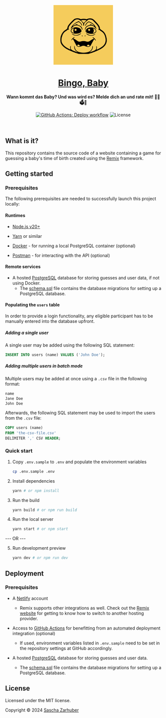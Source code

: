 <div align="center">
  <img alt="The icon of the website, showing stylized film perforations surrounding stylized diaphragm blades" src="public/android-chrome-512x512.png" width="192px" />
  <br />
  <h1><a href="https://bingobaby.sascha.app">Bingo, Baby</a></h1>
  <strong>Wann kommt das Baby? Und was wird es? Melde dich an und rate mit! 👶🏻🗳️📅</strong>
  <br />
  <br />
  <a href="https://github.com/saschazar21/bingobaby/actions/workflows/deploy.yml"><img alt="GitHub Actions: Deploy workflow" src="https://github.com/saschazar21/bingobaby/actions/workflows/deploy.yml/badge.svg" /></a> <img alt="License" src="https://img.shields.io/github/license/saschazar21/bingobaby" />
  <br />
  <br />
  <br />
</div>

## What is it?

This repository contains the source code of a website containing a game for guessing a baby's time of birth created using the [Remix](https://remix.run) framework.

## Getting started

### Prerequisites

The following prerequisites are needed to successfully launch this project locally:

#### Runtimes

- [Node.js v20+](https://nodejs.org/en/)

- [Yarn](https://yarnpkg.dev/) or similar
- [Docker](https://docker.com) - for running a local PostgreSQL container (optional)
- [Postman](https://www.postman.com/) - for interacting with the API (optional)

#### Remote services

- A hosted [PostgreSQL](https://www.postgresql.org/) database for storing guesses and user data, if not using Docker.
  - The [schema.sql](schema.sql) file contains the database migrations for setting up a PostgreSQL database.

#### Populating the `users` table

In order to provide a login functionality, any eligible participant has to be manually entered into the database upfront.

##### Adding a single user

A single user may be added using the following SQL statement:

```sql
INSERT INTO users (name) VALUES ('John Doe');
```

##### Adding multiple users in batch mode

Multiple users may be added at once using a `.csv` file in the following format:

```csv
name
Jane Doe
John Doe
```

Afterwards, the following SQL statement may be used to import the users from the `.csv` file:

```sql
COPY users (name)
FROM 'the-csv-file.csv'
DELIMITER ',' CSV HEADER;
```

### Quick start

1. Copy `.env.sample` to `.env` and populate the environment variables

   ```bash
   cp .env.sample .env
   ```

2. Install dependencies

   ```bash
   yarn # or npm install
   ```

3. Run the build

   ```bash
   yarn build # or npm run build
   ```

4. Run the local server

   ```bash
   yarn start # or npm start
   ```

--- OR ---

5. Run development preview

   ```bash
   yarn dev # or npm run dev
   ```

## Deployment

### Prerequisites

- A [Netlify](https://netlify.com) account

  - Remix supports other integrations as well. Check out the [Remix website](https://remix.run/) for getting to know how to switch to another hosting provider.

- Access to [GitHub Actions](https://docs.github.com/en/actions) for benefitting from an automated deployment integration (optional)

  - If used, environment variables listed in `.env.sample` need to be set in the repository settings at GitHub accordingly.

- A hosted [PostgreSQL](https://www.postgresql.org/) database for storing guesses and user data.
  - The [schema.sql](schema.sql) file contains the database migrations for setting up a PostgreSQL database.

## License

Licensed under the MIT license.

Copyright ©️ 2024 [Sascha Zarhuber](https://sascha.work)
